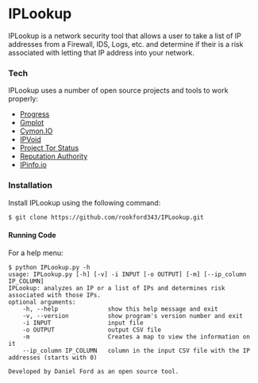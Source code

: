 # IPLookup

IPLookup is a network security tool that allows a user to take a list of IP addresses from a Firewall, IDS, Logs, etc. and determine if their is a risk associated with letting that IP address into your network.

### Tech

IPLookup uses a number of open source projects and tools to work properly:

* [Progress](https://github.com/verigak/progress)
* [Gmplot](https://pypi.python.org/pypi/gmplot/1.0.5)
* [Cymon.IO](https://www.cymon.io)
* [IPVoid](http://www.ipvoid.com/)
* [Project Tor Status](https://torstatus.blutmagie.de/tor_exit_query.php)
* [Reputation Authority](http://www.reputationauthority.org/)
* [IPinfo.io](http://ipinfo.io/developers)

### Installation

Install IPLookup using the following command:

```sh
$ git clone https://github.com/rookford343/IPLookup.git
```

#### Running Code
For a help menu:
```
$ python IPLookup.py -h
usage: IPLookup.py [-h] [-v] -i INPUT [-o OUTPUT] [-m] [--ip_column IP_COLUMN]
IPLookup: analyzes an IP or a list of IPs and determines risk associated with those IPs.
optional arguments:
    -h, --help              show this help message and exit
    -v, --version           show program's version number and exit
    -i INPUT                input file
    -o OUTPUT               output CSV file
    -m                      Creates a map to view the information on it
    --ip_column IP_COLUMN   column in the input CSV file with the IP addresses (starts with 0)

Developed by Daniel Ford as an open source tool.
```
